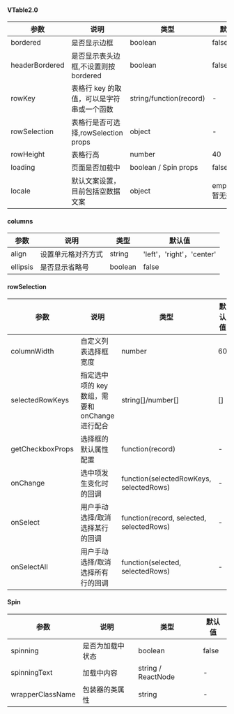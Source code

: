 

#### VTable2.0
参数 | 说明 | 类型 | 默认值
---|---|---|---
bordered | 是否显示边框 | boolean | false
headerBordered | 是否显示表头边框,不设置则按bordered | boolean | false
rowKey | 表格行 key 的取值，可以是字符串或一个函数 | string/function(record) | -
rowSelection | 表格行是否可选择,rowSelection props | object | -
rowHeight | 表格行高 | number | 40
loading | 页面是否加载中 | boolean / Spin props | false
locale | 默认文案设置，目前包括空数据文案 | object | emptyText: 暂无数据


#### columns
参数 | 说明 | 类型 | 默认值
---|---|---|---
align | 设置单元格对齐方式 | string | 'left'，'right'，'center'
ellipsis | 是否显示省略号 | boolean | false


#### rowSelection
参数 | 说明 | 类型 | 默认值
---|---|---|---
columnWidth | 自定义列表选择框宽度 | number | 60
selectedRowKeys | 指定选中项的 key 数组，需要和 onChange 进行配合 | string[]/number[] | []
getCheckboxProps | 选择框的默认属性配置 | function(record) | -
onChange | 选中项发生变化时的回调 | function(selectedRowKeys, selectedRows) | -
onSelect | 用户手动选择/取消选择某行的回调 | function(record, selected, selectedRows) | -
onSelectAll | 用户手动选择/取消选择所有行的回调 | function(selected, selectedRows) | -

#### Spin
参数 | 说明 | 类型 | 默认值
---|---|---|---
spinning | 是否为加载中状态 | boolean | false
spinningText | 加载中内容 | string / ReactNode | -
wrapperClassName | 包装器的类属性 | string | -
